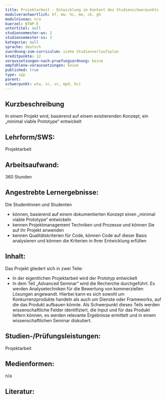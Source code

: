 ```yaml
---
title: Projektarbeit - Entwicklung im Kontext des Studienschwerpunkts
modulverantwortlich: kf, mw, hc, me, ck, gh
modulniveau: n/a
kuerzel: WTWP-E
untertitel: null
studiensemester-ws: 2
studiensemester-ss: 3
kategorie: null
sprache: deutsch
zuordnung-zum-curriculum: siehe Studienverlaufsplan
kreditpunkte: 12
voraussetzungen-nach-pruefungsordnung: keine
empfohlene-voraussetzungen: keine
published: true
type: spp
parent: 
schwerpunkt: wtw, sc, vc, mpd, hci
---
```


## Kurzbeschreibung
In einem Projekt wird, basierend auf einem existierenden Konzept, ein „minimal viable Prototype“ entwickelt 

## Lehrform/SWS: 
Projektarbeit

## Arbeitsaufwand: 
360 Stunden

## Angestrebte Lernergebnisse:
Die Studentinnen und Studenten
- können, basierend auf einem dokumentierten Konzept einen „minimal viable Prototype“ entwickeln
- kennen Projektmanagement Techniken und Prozesse und können Sie auf ihr Projekt anwenden
- kennen Qualitätskriterien für Code, können Code auf dieser Basis analysieren und können die Kriterien in Ihrer Entwicklung erfüllen


## Inhalt:
Das Projekt gliedert sich in zwei Teile:
- In der eigentlichen Projektarbeit wird der Prototyp entwickelt
- In dem Teil „Advanced Seminar“ wird die Recherche durchgeführt. Es werden Analysetechniken für die Bewertung von kommerziellen Lösungen angewandt. Hierbei kann es sich sowohl um Konkurrenzprodukte handeln als auch um Dienste oder Frameworks, auf die das Produkt aufbauen könnte.  Als Schwerpunkt dieses Teils werden wissenschaftliche Felder identifiziert, die Input und für das Produkt liefern können, es werden relevante Ergebnisse ermittelt und in einem wissenschaftlichen Seminar diskutiert.

## Studien-/Prüfungsleistungen:
Projektarbeit

## Medienformen:
n/a

## Literatur: